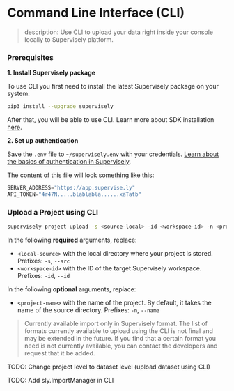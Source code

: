 # Command Line Interface (CLI)

> description: Use CLI to upload your data right inside your console locally to Supervisely platform.

### Prerequisites

**1. Install Supervisely package**

To use CLI you first need to install the latest Supervisely package on your system:

```bash
pip3 install --upgrade supervisely
```

After that, you will be able to use CLI. Learn more about SDK installation [here](https://developer.supervisely.com/getting-started/installation).

**2. Set up authentication**

Save the `.env` file to `~/supervisely.env` with your credentials. [Learn about the basics of authentication in Supervisely](https://developer.supervisely.com/getting-started/basics-of-authentication).

The content of this file will look something like this:

```python
SERVER_ADDRESS="https://app.supervise.ly"
API_TOKEN="4r47N.....blablabla......xaTatb"
```

### Upload a Project using CLI

```bash
supervisely project upload -s <source-local> -id <workspace-id> -n <project-name>
```

In the following **required** arguments, replace:

- `<local-source>` with the local directory where your project is stored. Prefixes: `-s`, `--src`
- `<workspace-id>` with the ID of the target Supervisely workspace. Prefixes: `-id`, `--id`

In the following **optional** arguments, replace:

- `<project-name>` with the name of the project. By default, it takes the name of the source directory. Prefixes: `-n`, `--name`

> Currently available import only in Supervisely format.
> The list of formats currently available to upload using the CLI is not final and may be extended in the future. If you find that a certain format you need is not currently available, you can contact the developers and request that it be added.

TODO: Change project level to dataset level (upload dataset using CLI)

TODO: Add sly.ImportManager in CLI
